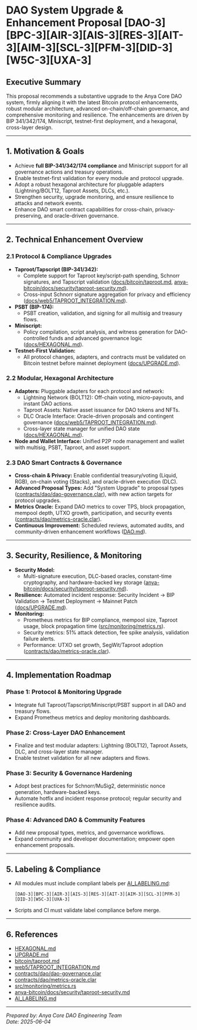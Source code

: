 # DAO System Upgrade & Enhancement Proposal [DAO-3][BPC-3][AIR-3][AIS-3][RES-3][AIT-3][AIM-3][SCL-3][PFM-3][DID-3][W5C-3][UXA-3]

## Executive Summary
This proposal recommends a substantive upgrade to the Anya Core DAO system, firmly aligning it with the latest Bitcoin protocol enhancements, robust modular architecture, advanced on-chain/off-chain governance, and comprehensive monitoring and resilience. The enhancements are driven by BIP 341/342/174, Miniscript, testnet-first deployment, and a hexagonal, cross-layer design.

---

## 1. Motivation & Goals

- Achieve **full BIP-341/342/174 compliance** and Miniscript support for all governance actions and treasury operations.
- Enable testnet-first validation for every module and protocol upgrade.
- Adopt a robust hexagonal architecture for pluggable adapters (Lightning/BOLT12, Taproot Assets, DLCs, etc.).
- Strengthen security, upgrade monitoring, and ensure resilience to attacks and network events.
- Enhance DAO smart contract capabilities for cross-chain, privacy-preserving, and oracle-driven governance.

---

## 2. Technical Enhancement Overview

### 2.1 Protocol & Compliance Upgrades

- **Taproot/Tapscript (BIP-341/342):**
  - Complete support for Taproot key/script-path spending, Schnorr signatures, and Tapscript validation ([docs/bitcoin/taproot.md](../docs/bitcoin/taproot.md), [anya-bitcoin/docs/security/taproot-security.md](../anya-bitcoin/docs/security/taproot-security.md)).
  - Cross-input Schnorr signature aggregation for privacy and efficiency ([docs/web5/TAPROOT_INTEGRATION.md](../docs/web5/TAPROOT_INTEGRATION.md)).
- **PSBT (BIP-174):**
  - PSBT creation, validation, and signing for all multisig and treasury flows.
- **Miniscript:**
  - Policy compilation, script analysis, and witness generation for DAO-controlled funds and advanced governance logic ([docs/HEXAGONAL.md](../docs/HEXAGONAL.md)).
- **Testnet-First Validation:**
  - All protocol changes, adapters, and contracts must be validated on Bitcoin testnet before mainnet deployment ([docs/UPGRADE.md](../docs/UPGRADE.md)).

### 2.2 Modular, Hexagonal Architecture

- **Adapters:** Pluggable adapters for each protocol and network:
  - Lightning Network (BOLT12): Off-chain voting, micro-payouts, and instant DAO actions.
  - Taproot Assets: Native asset issuance for DAO tokens and NFTs.
  - DLC Oracle Interface: Oracle-driven proposals and contingent governance ([docs/web5/TAPROOT_INTEGRATION.md](../docs/web5/TAPROOT_INTEGRATION.md)).
  - Cross-layer state manager for unified DAO state ([docs/HEXAGONAL.md](../docs/HEXAGONAL.md)).
- **Node and Wallet Interface:** Unified P2P node management and wallet with multisig, PSBT, Taproot, and asset support.

### 2.3 DAO Smart Contracts & Governance

- **Cross-chain & Privacy:** Enable confidential treasury/voting (Liquid, RGB), on-chain voting (Stacks), and oracle-driven execution (DLC).
- **Advanced Proposal Types:** Add "System Upgrade" to proposal types ([contracts/dao/dao-governance.clar](../contracts/dao/dao-governance.clar)), with new action targets for protocol upgrades.
- **Metrics Oracle:** Expand DAO metrics to cover TPS, block propagation, mempool depth, UTXO growth, participation, and security events ([contracts/dao/metrics-oracle.clar](../contracts/dao/metrics-oracle.clar)).
- **Continuous Improvement:** Scheduled reviews, automated audits, and community-driven enhancement workflows ([DAO.md](../DAO.md)).

---

## 3. Security, Resilience, & Monitoring

- **Security Model:**
  - Multi-signature execution, DLC-based oracles, constant-time cryptography, and hardware-backed key storage ([anya-bitcoin/docs/security/taproot-security.md](../anya-bitcoin/docs/security/taproot-security.md)).
- **Resilience:** Automated incident response: Security Incident → BIP Validation → Testnet Deployment → Mainnet Patch ([docs/UPGRADE.md](../docs/UPGRADE.md)).
- **Monitoring:**
  - Prometheus metrics for BIP compliance, mempool size, Taproot usage, block propagation time ([src/monitoring/metrics.rs](../src/monitoring/metrics.rs)).
  - Security metrics: 51% attack detection, fee spike analysis, validation failure alerts.
  - Performance: UTXO set growth, SegWit/Taproot adoption ([contracts/dao/metrics-oracle.clar](../contracts/dao/metrics-oracle.clar)).

---

## 4. Implementation Roadmap

### Phase 1: Protocol & Monitoring Upgrade
- Integrate full Taproot/Tapscript/Miniscript/PSBT support in all DAO and treasury flows.
- Expand Prometheus metrics and deploy monitoring dashboards.

### Phase 2: Cross-Layer DAO Enhancement
- Finalize and test modular adapters: Lightning (BOLT12), Taproot Assets, DLC, and cross-layer state manager.
- Enable testnet validation for all new adapters and flows.

### Phase 3: Security & Governance Hardening
- Adopt best practices for Schnorr/MuSig2, deterministic nonce generation, hardware-backed keys.
- Automate hotfix and incident response protocol; regular security and resilience audits.

### Phase 4: Advanced DAO & Community Features
- Add new proposal types, metrics, and governance workflows.
- Expand community and developer documentation; empower open enhancement proposals.

---

## 5. Labeling & Compliance

- All modules must include compliant labels per [AI_LABELING.md](../docs/standards/AI_LABELING.md):
  ```
  [DAO-3][BPC-3][AIR-3][AIS-3][RES-3][AIT-3][AIM-3][SCL-3][PFM-3][DID-3][W5C-3][UXA-3]
  ```
- Scripts and CI must validate label compliance before merge.

---

## 6. References

- [HEXAGONAL.md](../docs/HEXAGONAL.md)
- [UPGRADE.md](../docs/UPGRADE.md)
- [bitcoin/taproot.md](../docs/bitcoin/taproot.md)
- [web5/TAPROOT_INTEGRATION.md](../docs/web5/TAPROOT_INTEGRATION.md)
- [contracts/dao/dao-governance.clar](../contracts/dao/dao-governance.clar)
- [contracts/dao/metrics-oracle.clar](../contracts/dao/metrics-oracle.clar)
- [src/monitoring/metrics.rs](../src/monitoring/metrics.rs)
- [anya-bitcoin/docs/security/taproot-security.md](../anya-bitcoin/docs/security/taproot-security.md)
- [AI_LABELING.md](../docs/standards/AI_LABELING.md)

---

*Prepared by: Anya Core DAO Engineering Team*  
*Date: 2025-06-04*
